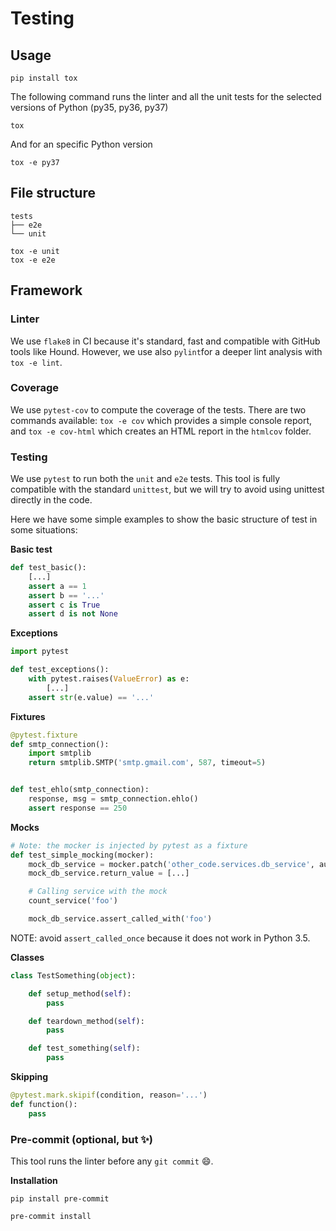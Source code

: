 # Testing

## Usage

```
pip install tox
```

The following command runs the linter and all the unit tests for the selected versions of Python (py35, py36, py37)

```
tox
```

And for an specific Python version

```
tox -e py37
```

## File structure

```
tests
├── e2e
└── unit
```

```
tox -e unit
tox -e e2e
```

## Framework

### Linter

We use `flake8` in CI because it's standard, fast and compatible with GitHub tools like Hound. However, we use also `pylint`for a deeper lint analysis with `tox -e lint`.

### Coverage

We use `pytest-cov` to compute the coverage of the tests. There are two commands available: `tox -e cov` which provides a simple console report, and `tox -e cov-html` which creates an HTML report in the `htmlcov` folder.

### Testing

We use `pytest` to run both the `unit` and `e2e` tests. This tool is fully compatible with the standard `unittest`, but we will try to avoid using unittest directly in the code.

Here we have some simple examples to show the basic structure of test in some situations:

**Basic test**

```py
def test_basic():
    [...]
    assert a == 1
    assert b == '...'
    assert c is True
    assert d is not None
```

**Exceptions**

```py
import pytest

def test_exceptions():
    with pytest.raises(ValueError) as e:
        [...]
    assert str(e.value) == '...'
```

**Fixtures**

```py
@pytest.fixture
def smtp_connection():
    import smtplib
    return smtplib.SMTP('smtp.gmail.com', 587, timeout=5)


def test_ehlo(smtp_connection):
    response, msg = smtp_connection.ehlo()
    assert response == 250
```

**Mocks**

```py
# Note: the mocker is injected by pytest as a fixture
def test_simple_mocking(mocker):
    mock_db_service = mocker.patch('other_code.services.db_service', autospec=True)
    mock_db_service.return_value = [...]

    # Calling service with the mock
    count_service('foo')

    mock_db_service.assert_called_with('foo')
```

NOTE: avoid `assert_called_once` because it does not work in Python 3.5.

**Classes**

```py
class TestSomething(object):

    def setup_method(self):
        pass

    def teardown_method(self):
        pass

    def test_something(self):
        pass
```

**Skipping**

```py
@pytest.mark.skipif(condition, reason='...')
def function():
    pass
```

### Pre-commit (optional, but :sparkles:)

This tool runs the linter before any `git commit` :smile:.

**Installation**

```
pip install pre-commit
```

```
pre-commit install
```


